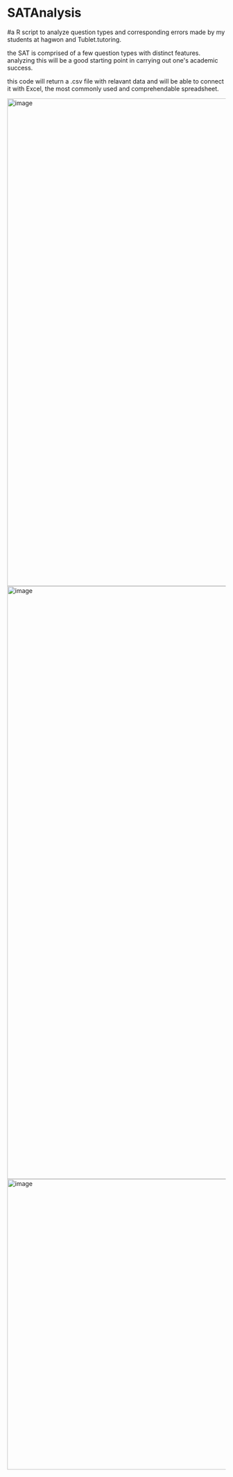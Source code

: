 # SATAnalysis
#a R script to analyze question types and corresponding errors made by my students at hagwon and Tublet.tutoring. 

the SAT is comprised of a few question types with distinct features. analyzing this will be a good starting point in carrying out one's academic success.

this code will return a .csv file with relavant data and will be able to connect it with Excel, the most commonly used and comprehendable spreadsheet. 

<img width="1121" alt="image" src="https://user-images.githubusercontent.com/92968898/175236617-83a1cd35-adae-4273-b1e3-fb9296860606.png">

<img width="1363" alt="image" src="https://user-images.githubusercontent.com/92968898/175236544-7750a943-6b91-44f3-a261-06bcdd577a4f.png">

<img width="668" alt="image" src="https://user-images.githubusercontent.com/92968898/175236397-268e8f8b-8111-4c77-893e-e9cec3567142.png">
